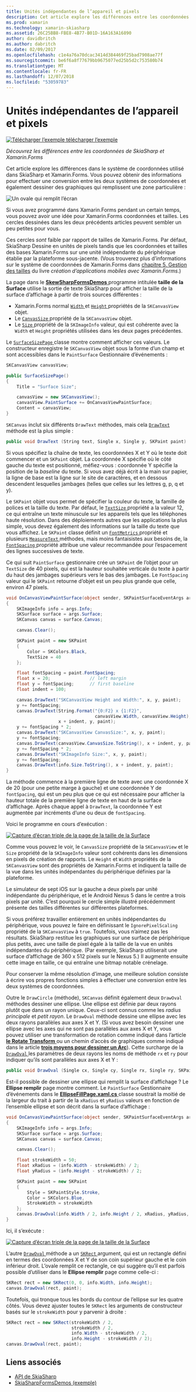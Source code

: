 ```yaml
---
title: Unités indépendantes de l’appareil et pixels
description: Cet article explore les différences entre les coordonnées de SkiaSharp et Xamarin.Forms et illustre ceci avec l’exemple de code.
ms.prod: xamarin
ms.technology: xamarin-skiasharp
ms.assetid: 26C25BB8-FBE8-4B77-B01D-16A163A16890
author: davidbritch
ms.author: dabritch
ms.date: 02/09/2017
ms.openlocfilehash: c1e4a76a70dcac3414d384469f25bad7908ae77f
ms.sourcegitcommit: be6f6a8f77679bb9675077ed25b5d2c753580b74
ms.translationtype: MT
ms.contentlocale: fr-FR
ms.lasthandoff: 12/07/2018
ms.locfileid: "53059783"
---
```

# <a name="pixels-and-device-independent-units"></a>Unités indépendantes de l’appareil et pixels

[![Télécharger l’exemple](~/media/shared/download.png) télécharger l’exemple](https://developer.xamarin.com/samples/xamarin-forms/SkiaSharpForms/Demos/)

_Découvrez les différences entre les coordonnées de SkiaSharp et Xamarin.Forms_

Cet article explore les différences dans le système de coordonnées utilisé dans SkiaSharp et Xamarin.Forms. Vous pouvez obtenir des informations pour effectuer une conversion entre les deux systèmes de coordonnées et également dessiner des graphiques qui remplissent une zone particulière :

![](pixels-images/screenfillexample.png "Un ovale qui remplit l’écran")

Si vous avez programmé dans Xamarin.Forms pendant un certain temps, vous pouvez avoir une idée pour Xamarin.Forms coordonnées et tailles. Les cercles dessinées dans les deux précédents articles peuvent sembler un peu petites pour vous.

Ces cercles *sont* faible par rapport de tailles de Xamarin.Forms. Par défaut, SkiaSharp Dessine en unités de pixels tandis que les coordonnées et tailles des bases Xamarin.Forms sur une unité indépendante du périphérique établie par la plateforme sous-jacente. (Vous trouverez plus d’informations sur le système de coordonnées de Xamarin.Forms dans [chapitre 5. Gestion des tailles](~/xamarin-forms/creating-mobile-apps-xamarin-forms/summaries/chapter05.md) du livre *création d’applications mobiles avec Xamarin.Forms*.)

La page dans le [ **SkewSharpFormsDemos** ](https://developer.xamarin.com/samples/xamarin-forms/SkiaSharpForms/Demos/) programme intitulée **taille de la Surface** utilise la sortie de texte SkiaSharp pour afficher la taille de la surface d’affichage à partir de trois sources différentes :

- Xamarin.Forms normal [ `Width` ](xref:Xamarin.Forms.VisualElement.Width) et [ `Height` ](xref:Xamarin.Forms.VisualElement.Height) propriétés de la `SKCanvasView` objet.
- Le [ `CanvasSize` ](xref:SkiaSharp.Views.Forms.SKCanvasView.CanvasSize) propriété de la `SKCanvasView` objet.
- Le [ `Size` ](xref:SkiaSharp.SKImageInfo.Size) propriété de la `SKImageInfo` valeur, qui est cohérente avec la `Width` et `Height` propriétés utilisées dans les deux pages précédentes.

Le [ `SurfaceSizePage` ](https://github.com/xamarin/xamarin-forms-samples/blob/master/SkiaSharpForms/Demos/Demos/SkiaSharpFormsDemos/Basics/SurfaceSizePage.cs) classe montre comment afficher ces valeurs. Le constructeur enregistre le `SKCanvasView` objet sous la forme d’un champ et sont accessibles dans le `PaintSurface` Gestionnaire d’événements :

```csharp
SKCanvasView canvasView;

public SurfaceSizePage()
{
    Title = "Surface Size";

    canvasView = new SKCanvasView();
    canvasView.PaintSurface += OnCanvasViewPaintSurface;
    Content = canvasView;
}
```

`SKCanvas` inclut six différents `DrawText` méthodes, mais cela [ `DrawText` ](xref:SkiaSharp.SKCanvas.DrawText(System.String,System.Single,System.Single,SkiaSharp.SKPaint)) méthode est la plus simple :

```csharp
public void DrawText (String text, Single x, Single y, SKPaint paint)
```

Si vous spécifiez la chaîne de texte, les coordonnées X et Y où le texte doit commencer et un `SKPaint` objet. La coordonnée X spécifie où le côté gauche du texte est positionné, méfiez-vous : coordonnée Y spécifie la position de la *baseline* du texte. Si vous avez déjà écrit à la main sur papier, la ligne de base est la ligne sur le site de caractères, et en dessous descendent lesquelles jambages (telles que celles sur les lettres g, p, q et y).

Le `SKPaint` objet vous permet de spécifier la couleur du texte, la famille de polices et la taille du texte. Par défaut, le [ `TextSize` ](xref:SkiaSharp.SKPaint.TextSize) propriété a la valeur 12, ce qui entraîne un texte minuscule sur les appareils tels que les téléphones haute résolution. Dans des déploiements autres que les applications la plus simple, vous devez également des informations sur la taille du texte que vous affichez. Le `SKPaint` classe définit un [ `FontMetrics` ](xref:SkiaSharp.SKPaint.FontMetrics) propriété et plusieurs [ `MeasureText` ](xref:SkiaSharp.SKPaint.MeasureText(System.String)) méthodes, mais moins fantaisistes aux besoins de, la [ `FontSpacing` ](xref:SkiaSharp.SKPaint.FontSpacing) propriété attribue une valeur recommandée pour l’espacement des lignes successives de texte.

Ce qui suit `PaintSurface` gestionnaire crée un `SKPaint` de l’objet pour un `TextSize` de 40 pixels, qui est la hauteur souhaitée verticale du texte à partir du haut des jambages supérieurs vers le bas des jambages. Le `FontSpacing` valeur qui le `SKPaint` retourne d’objet est un peu plus grande que celle, environ 47 pixels.

```csharp
void OnCanvasViewPaintSurface(object sender, SKPaintSurfaceEventArgs args)
{
    SKImageInfo info = args.Info;
    SKSurface surface = args.Surface;
    SKCanvas canvas = surface.Canvas;

    canvas.Clear();

    SKPaint paint = new SKPaint
    {
        Color = SKColors.Black,
        TextSize = 40
    };

    float fontSpacing = paint.FontSpacing;
    float x = 20;               // left margin
    float y = fontSpacing;      // first baseline
    float indent = 100;

    canvas.DrawText("SKCanvasView Height and Width:", x, y, paint);
    y += fontSpacing;
    canvas.DrawText(String.Format("{0:F2} x {1:F2}",
                                  canvasView.Width, canvasView.Height),
                    x + indent, y, paint);
    y += fontSpacing * 2;
    canvas.DrawText("SKCanvasView CanvasSize:", x, y, paint);
    y += fontSpacing;
    canvas.DrawText(canvasView.CanvasSize.ToString(), x + indent, y, paint);
    y += fontSpacing * 2;
    canvas.DrawText("SKImageInfo Size:", x, y, paint);
    y += fontSpacing;
    canvas.DrawText(info.Size.ToString(), x + indent, y, paint);
}
```

La méthode commence à la première ligne de texte avec une coordonnée X de 20 (pour une petite marge à gauche) et une coordonnée Y de `fontSpacing`, qui est un peu plus que ce qui est nécessaire pour afficher la hauteur totale de la première ligne de texte en haut de la surface d’affichage. Après chaque appel à `DrawText`, la coordonnée Y est augmentée par incréments d’une ou deux de `fontSpacing`.

Voici le programme en cours d’exécution :

[![](pixels-images/surfacesize-small.png "Capture d’écran triple de la page de la taille de la Surface")](pixels-images/surfacesize-large.png#lightbox "Triple capture d’écran de la page de la taille de la Surface")

Comme vous pouvez le voir, le `CanvasSize` propriété de la `SKCanvasView` et le `Size` propriété de la `SKImageInfo` valeur sont cohérents dans les dimensions en pixels de création de rapports. Le `Height` et `Width` propriétés de la `SKCanvasView` sont des propriétés de Xamarin.Forms et indiquent la taille de la vue dans les unités indépendantes du périphérique définies par la plateforme.

Le simulateur de sept iOS sur la gauche a deux pixels par unité indépendante du périphérique, et le Android Nexus 5 dans le centre a trois pixels par unité. C’est pourquoi le cercle simple illustré précédemment présente des tailles différentes sur différentes plateformes.

Si vous préférez travailler entièrement en unités indépendantes du périphérique, vous pouvez le faire en définissant le `IgnorePixelScaling` propriété de la `SKCanvasView` à `true`. Toutefois, vous n’aimez pas les résultats. SkiaSharp restitue les graphiques sur une surface de périphérique plus petits, avec une taille de pixel égale à la taille de la vue en unités indépendantes du périphérique. (Par exemple, SkiaSharp utiliserait une surface d’affichage de 360 x 512 pixels sur le Nexus 5.) Il augmente ensuite cette image en taille, ce qui entraîne une bitmap notable crénelage.

Pour conserver la même résolution d’image, une meilleure solution consiste à écrire vos propres fonctions simples à effectuer une conversion entre les deux systèmes de coordonnées.

Outre le `DrawCircle` (méthode), `SKCanvas` définit également deux `DrawOval` méthodes dessiner une ellipse. Une ellipse est définie par deux rayons plutôt que dans un rayon unique. Ceux-ci sont connus comme les *radius principale* et *petit rayon*. Le `DrawOval` méthode dessine une ellipse avec les deux rayons parallèles aux axes X et Y. (Si vous avez besoin dessiner une ellipse avec les axes qui ne sont pas parallèles aux axes X et Y, vous pouvez utiliser une transformation de rotation comme indiqué dans l’article [ **le Rotate Transform** ](../transforms/rotate.md) ou un chemin d’accès de graphiques comme indiqué dans le article [ **trois moyens pour dessiner un Arc**](../curves/arcs.md)). Cette surcharge de la [ `DrawOval` ](xref:SkiaSharp.SKCanvas.DrawOval(System.Single,System.Single,System.Single,System.Single,SkiaSharp.SKPaint)) les paramètres de deux rayons les noms de méthode `rx` et `ry` pour indiquer qu’ils sont parallèles aux axes X et Y :

```csharp
public void DrawOval (Single cx, Single cy, Single rx, Single ry, SKPaint paint)
```

Est-il possible de dessiner une ellipse qui remplit la surface d’affichage ? Le **Ellipse remplir** page montre comment. Le `PaintSurface` Gestionnaire d’événements dans le [ **EllipseFillPage.xaml.cs** ](https://github.com/xamarin/xamarin-forms-samples/blob/master/SkiaSharpForms/Demos/Demos/SkiaSharpFormsDemos/Basics/EllipseFillPage.xaml.cs) classe soustrait la moitié de la largeur du trait à partir de la `xRadius` et `yRadius` valeurs en fonction de l’ensemble ellipse et son décrit dans la surface d’affichage :

```csharp
void OnCanvasViewPaintSurface(object sender, SKPaintSurfaceEventArgs args)
{
    SKImageInfo info = args.Info;
    SKSurface surface = args.Surface;
    SKCanvas canvas = surface.Canvas;

    canvas.Clear();

    float strokeWidth = 50;
    float xRadius = (info.Width - strokeWidth) / 2;
    float yRadius = (info.Height - strokeWidth) / 2;

    SKPaint paint = new SKPaint
    {
        Style = SKPaintStyle.Stroke,
        Color = SKColors.Blue,
        StrokeWidth = strokeWidth
    };
    canvas.DrawOval(info.Width / 2, info.Height / 2, xRadius, yRadius, paint);
}
```

Ici, il s’exécute :

[![](pixels-images/ellipsefill-small.png "Capture d’écran triple de la page de la taille de la Surface")](pixels-images/ellipsefill-large.png#lightbox "Triple capture d’écran de la page de la taille de la Surface")

L’autre [ `DrawOval` ](xref:SkiaSharp.SKCanvas.DrawOval(SkiaSharp.SKRect,SkiaSharp.SKPaint)) méthode a un [ `SKRect` ](xref:SkiaSharp.SKRect) argument, qui est un rectangle défini en termes des coordonnées X et Y de son coin supérieur gauche et le coin inférieur droit. L’ovale remplit ce rectangle, ce qui suggère qu’il est parfois possible d’utiliser dans le **Ellipse remplir** page comme celle-ci :

```csharp
SKRect rect = new SKRect(0, 0, info.Width, info.Height);
canvas.DrawOval(rect, paint);
```

Toutefois, qui tronque tous les bords du contour de l’ellipse sur les quatre côtés. Vous devez ajuster toutes le `SKRect` les arguments de constructeur basés sur le `strokeWidth` pour y parvenir à droite :

```csharp
SKRect rect = new SKRect(strokeWidth / 2,
                         strokeWidth / 2,
                         info.Width - strokeWidth / 2,
                         info.Height - strokeWidth / 2);
canvas.DrawOval(rect, paint);
```


## <a name="related-links"></a>Liens associés

- [API de SkiaSharp](https://docs.microsoft.com/dotnet/api/skiasharp)
- [SkiaSharpFormsDemos (exemple)](https://developer.xamarin.com/samples/xamarin-forms/SkiaSharpForms/Demos/)
